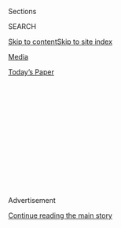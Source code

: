 <div id="app">

<div>

<div>

<div>

<div class="NYTAppHideMasthead css-1q2w90k e1suatyy0">

<div class="section css-ui9rw0 e1suatyy2">

<div class="css-eph4ug er09x8g0">

<div class="css-6n7j50">

</div>

<span class="css-1dv1kvn">Sections</span>

<div class="css-10488qs">

<span class="css-1dv1kvn">SEARCH</span>

</div>

[Skip to content](#site-content)[Skip to site
index](#site-index)

</div>

<div id="masthead-section-label" class="css-1wr3we4 eaxe0e00">

[Media](https://www.nytimes.com/section/business/media)

</div>

<div class="css-10698na e1huz5gh0">

</div>

</div>

<div id="masthead-bar-one" class="section hasLinks css-15hmgas e1csuq9d3">

<div class="css-uqyvli e1csuq9d0">

</div>

<div class="css-1uqjmks e1csuq9d1">

</div>

<div class="css-9e9ivx">

[](https://myaccount.nytimes.com/auth/login?response_type=cookie&client_id=vi)

</div>

<div class="css-1bvtpon e1csuq9d2">

[Today’s
Paper](https://www.nytimes.com/section/todayspaper)

</div>

</div>

</div>

</div>

<div data-aria-hidden="false">

<div id="site-content" data-role="main">

<div>

<div class="css-1aor85t" style="opacity:0.000000001;z-index:-1;visibility:hidden">

<div class="css-1hqnpie">

<div class="css-epjblv">

<span class="css-17xtcya">[Media](/section/business/media)</span><span class="css-x15j1o">|</span><span class="css-fwqvlz">More
Than 1,000 Companies Boycotted Facebook. Did It
Work?</span>

</div>

<div class="css-k008qs">

<div class="css-1iwv8en">

<span class="css-18z7m18"></span>

<div>

</div>

</div>

<span class="css-1n6z4y">https://nyti.ms/2D9Jyeb</span>

<div class="css-1705lsu">

<div class="css-4xjgmj">

<div class="css-4skfbu" data-role="toolbar" data-aria-label="Social Media Share buttons, Save button, and Comments Panel with current comment count" data-testid="share-tools">

  - 
  - 
  - 
  - 
    
    <div class="css-6n7j50">
    
    </div>

  - 

</div>

</div>

</div>

</div>

</div>

</div>

<div id="NYT_TOP_BANNER_REGION" class="css-13pd83m">

</div>

<div id="top-wrapper" class="css-1sy8kpn">

<div id="top-slug" class="css-l9onyx">

Advertisement

</div>

[Continue reading the main
story](#after-top)

<div class="ad top-wrapper" style="text-align:center;height:100%;display:block;min-height:250px">

<div id="top" class="place-ad" data-position="top" data-size-key="top">

</div>

</div>

<div id="after-top">

</div>

</div>

<div>

<div id="sponsor-wrapper" class="css-1hyfx7x">

<div id="sponsor-slug" class="css-19vbshk">

Supported by

</div>

[Continue reading the main
story](#after-sponsor)

<div id="sponsor" class="ad sponsor-wrapper" style="text-align:center;height:100%;display:block">

</div>

<div id="after-sponsor">

</div>

</div>

<div class="css-186x18t">

</div>

<div class="css-1vkm6nb ehdk2mb0">

# More Than 1,000 Companies Boycotted Facebook. Did It Work?

</div>

Major advertisers on Facebook reduced their spending by millions of
dollars in July, but not enough to significantly damage the platform’s
revenue.

<div id="facebook-july-ads" class="section interactive-content interactive-size-scoop css-174j8de" data-id="100000007267462">

## Estimated spending of Facebook’s top 100 advertisers

<div class="css-17ih8de interactive-body" data-sourceid="100000007267462">

<div id="g-facebook-ads-box" class="ai2html">

<div id="g-facebook-ads-Artboard_1_copy" class="g-artboard" style="width:600px; height:268.376px;" data-aspect-ratio="2.236" data-min-width="600">

<div style="">

</div>

![](data:image/gif;base64,R0lGODlhCgAKAIAAAB8fHwAAACH5BAEAAAAALAAAAAAKAAoAAAIIhI+py+0PYysAOw==)

<div id="g-ai0-1" class="g-Layer_4 g-aiAbs g-aiPointText" style="top:6.4201%;margin-top:-1.2px;right:72.2555%;width:116px;">

July
Boycotters

</div>

<div id="g-ai0-2" class="g-Layer_4 g-aiAbs g-aiPointText" style="top:6.6064%;margin-top:-8.7px;left:34.4717%;width:137px;">

Reduced
Spenders

</div>

<div id="g-ai0-3" class="g-Layer_4 g-aiAbs g-aiPointText" style="top:6.4201%;margin-top:-1.2px;left:65.3192%;width:158px;">

Other Top
Advertisers

</div>

<div id="g-ai0-4" class="g-Layer_4 g-aiAbs g-aiPointText" style="top:16.5537%;margin-top:-14.4px;right:94.182%;width:55px;">

$15

million

</div>

<div id="g-ai0-5" class="g-Layer_4 g-aiAbs g-aiPointText" style="top:39.954%;margin-top:-7.2px;right:94.0916%;width:36px;">

10

</div>

<div id="g-ai0-6" class="g-Layer_4 g-aiAbs g-aiPointText" style="top:63.4286%;margin-top:-7.2px;right:94.11%;width:29px;">

5

</div>

<div id="g-ai0-7" class="g-Layer_4 g-aiAbs g-aiPointText" style="top:86.9031%;margin-top:-7.2px;right:94.1249%;width:29px;">

0

</div>

<div id="g-ai0-8" class="g-Layer_4 g-aiAbs g-aiPointText" style="top:93.7964%;margin-top:-14.7px;left:7.488%;width:41px;">

JAN

</div>

<div id="g-ai0-9" class="g-Layer_4 g-aiAbs g-aiPointText" style="top:93.7964%;margin-top:-14.7px;left:21.1516%;width:43px;">

FEB

</div>

<div id="g-ai0-10" class="g-Layer_4 g-aiAbs g-aiPointText" style="top:93.7964%;margin-top:-14.7px;left:33.9276%;width:46px;">

MAR

</div>

<div id="g-ai0-11" class="g-Layer_4 g-aiAbs g-aiPointText" style="top:93.7964%;margin-top:-14.7px;left:47.5809%;width:43px;">

APR

</div>

<div id="g-ai0-12" class="g-Layer_4 g-aiAbs g-aiPointText" style="top:93.7964%;margin-top:-14.7px;left:60.7957%;width:45px;">

MAY

</div>

<div id="g-ai0-13" class="g-Layer_4 g-aiAbs g-aiPointText" style="top:93.7964%;margin-top:-14.7px;left:74.4403%;width:49px;">

JUNE

</div>

<div id="g-ai0-14" class="g-Layer_4 g-aiAbs g-aiPointText" style="top:93.7964%;margin-top:-14.7px;left:87.6689%;width:47px;">

JULY

</div>

</div>

<div id="g-facebook-ads-Artboard_1_copy_2" class="g-artboard" style="max-width: 335px;max-height: 296px" data-aspect-ratio="1.13" data-min-width="0" data-max-width="599">

<div style="padding: 0 0 88.4696% 0;">

</div>

![](data:image/gif;base64,R0lGODlhCgAKAIAAAB8fHwAAACH5BAEAAAAALAAAAAAKAAoAAAIIhI+py+0PYysAOw==)

<div id="g-ai1-1" class="g-Layer_4 g-aiAbs g-aiPointText" style="top:8.4788%;margin-top:-17.1px;left:72.1674%;width:93px;">

Other
Top

Advertisers

</div>

<div id="g-ai1-2" class="g-Layer_4 g-aiAbs g-aiPointText" style="top:5.8136%;margin-top:-1.2px;left:16.415%;width:116px;">

July
Boycotters

</div>

<div id="g-ai1-3" class="g-Layer_4 g-aiAbs g-aiPointText" style="top:15.7673%;margin-top:-8.7px;left:22.414%;width:137px;">

Reduced
Spenders

</div>

<div id="g-ai1-4" class="g-Layer_4 g-aiAbs g-aiPointText" style="top:44.6421%;margin-top:-13.3px;right:91.0491%;width:52px;">

$10

million

</div>

<div id="g-ai1-5" class="g-Layer_4 g-aiAbs g-aiPointText" style="top:67.0466%;margin-top:-6.7px;right:91.0285%;width:28px;">

5

</div>

<div id="g-ai1-6" class="g-Layer_4 g-aiAbs g-aiPointText" style="top:85.2669%;margin-top:-14.7px;right:91.0325%;width:28px;">

0

</div>

<div id="g-ai1-7" class="g-Layer_4 g-aiAbs g-aiPointText" style="top:94.7144%;margin-top:-14.7px;left:36.0083%;width:44px;">

MAR

</div>

<div id="g-ai1-8" class="g-Layer_4 g-aiAbs g-aiPointText" style="top:94.7144%;margin-top:-14.7px;left:62.0216%;width:43px;">

MAY

</div>

<div id="g-ai1-9" class="g-Layer_4 g-aiAbs g-aiPointText" style="top:94.7144%;margin-top:-14.7px;left:88.0364%;width:45px;">

JULY

</div>

<div id="g-ai1-10" class="g-Layer_4 g-aiAbs g-aiPointText" style="top:94.7144%;margin-top:-14.7px;left:10.4478%;width:40px;">

JAN

</div>

</div>

</div>

</div>

Note: “Reduced spenders” are companies that did not officially announce
boycotts, but decreased their spending in July by at least 90 percent
compared to June.

Source: Pathmatics

By Eleanor Lutz

</div>

<div class="css-18e8msd">

<div class="css-vp77d3 epjyd6m0">

<div class="css-1baulvz">

By [<span class="css-1baulvz" itemprop="name">Tiffany
Hsu</span>](https://www.nytimes.com/by/tiffany-hsu) and
<span class="css-1baulvz last-byline" itemprop="name">Eleanor
Lutz</span>

</div>

</div>

  - 
    
    <div class="css-ld3wwf e16638kd2">
    
    Aug. 1,
    2020
    
    </div>

  - 
    
    <div class="css-4xjgmj">
    
    <div class="css-d8bdto" data-role="toolbar" data-aria-label="Social Media Share buttons, Save button, and Comments Panel with current comment count" data-testid="share-tools">
    
      - 
      - 
      - 
      - 
        
        <div class="css-6n7j50">
        
        </div>
    
      - 
    
    </div>
    
    </div>

</div>

</div>

<div class="section meteredContent css-1r7ky0e" name="articleBody" itemprop="articleBody">

<div class="css-1fanzo5 StoryBodyCompanionColumn">

<div class="css-53u6y8">

The advertiser boycott of Facebook took a toll on the social media
giant, but it may have caused more damage to the company’s reputation
than to its bottom line.

The boycott, called \#StopHateForProfit by the civil rights groups that
organized it, urged companies to stop paying for ads on Facebook in July
to protest the platform’s handling of hate speech and misinformation.
More than [1,000 advertisers publicly
joined](https://www.nytimes.com/2020/06/26/business/media/Facebook-advertising-boycott.html),
out of a total pool of more than 9 million, while others quietly scaled
back their spending.

The 100 advertisers that spent the most on Facebook in the first half of
the year spent $221.4 million from July 1 through July 29, 12 percent
less than the $251.4 million spent by the top 100 advertisers a year
earlier, according to estimates from the advertising analytics platform
[Pathmatics](https://www.pathmatics.com/product/methodology). Of those
100, nine companies formally announced a pullback in paid advertising,
cutting their spending to $507,500 from $26.2 million.

Many of the companies that stayed away from Facebook said they planned
to return, and many are mom-and-pop enterprises and individuals that
depend on the platform for promotion. Mark Zuckerberg, Facebook’s chief
executive, has emphasized the importance of small business, saying
[during an earnings
call](https://www.nytimes.com/live/2020/07/30/business/stock-market-today-coronavirus#facebook-nearly-doubles-its-profit-but-warns-of-fallout-from-ad-boycottshttps://www.nytimes.com/2020/07/30/technology/tech-company-earnings-amazon-apple-facebook-google.html)
on Thursday that “some seem to wrongly assume that our business is
dependent on a few large advertisers.”

</div>

</div>

<div class="css-1fanzo5 StoryBodyCompanionColumn">

<div class="css-53u6y8">

Facebook said that the top 100 spenders contributed 16 percent of its
$18.7 billion in revenue in the second quarter, which ended on June 30.
During the first three weeks of July, Facebook said, overall ad revenue
grew 10 percent over last year, a rate the company expects to continue
for the full quarter.

The boycott complicated planning for advertisers. The Kansas-based
digital agency DEG had “a whirlwind of a month” as its small to midsize
clients grappled with whether they could reach enough customers without
Facebook, said Quinn Sheek, its director of media and search. Facebook
and its subsidiary Instagram make up more than a third of digital
spending for DEG clients.

Of the 60 percent of DEG clients that joined the July boycott, four out
of five are planning to return to Facebook in August, with many having
“decided it’s too much for them during a difficult economic time to
remain off,” Ms. Sheek said. Still, the boycott helped amplify
discussion of toxic content on Facebook. The issue was raised in [a
congressional
hearing](https://www.nytimes.com/2020/07/29/technology/big-tech-hearing-apple-amazon-facebook-google.html)
this past week and in [repeated
meetings](https://www.nytimes.com/2020/06/23/business/media/facebook-ad-boycott.html)
between ad industry representatives and Facebook leaders. In the face of
the pressure, Facebook released the results of [a civil rights
audit](https://www.nytimes.com/2020/07/08/technology/facebook-civil-rights-audit.html)
last month and agreed to hire [a civil rights
executive](https://www.nytimes.com/2020/07/07/technology/facebook-ad-boycott-civil-rights.html).

“What could really hurt Facebook is the long-term effect of its
perceived reputation and the association with being viewed as a
publisher of ‘hate speech’ and other inappropriate content,” Stephen
Hahn-Griffiths, the executive vice president of the public opinion
analysis company RepTrak, wrote [in a post last
month](https://www.reptrak.com/blog/what-companies-can-learn-from-facebooks-latest-reputation-challenge/).

In addition to the prevalence of hate speech on the platform, its
critics have also focused on the company’s treatment of [user
privacy](https://www.nytimes.com/2018/12/18/technology/facebook-privacy.html)
and foreign [election
interference](https://www.nytimes.com/2017/11/01/us/politics/russia-2016-election-facebook.html).

</div>

</div>

<div class="css-1fanzo5 StoryBodyCompanionColumn">

<div class="css-53u6y8">

“You could argue that Facebook has a bloodied nose and two reputational
black eyes,” Mr. Hahn-Griffiths wrote.

Sheryl Sandberg, Facebook’s chief operating officer, said during the
company’s earnings call that, like the boycott’s organizers, “we don’t
want hate on our platforms, and we stand firmly against it.”

The ad industry was [already in
upheaval](https://www.nytimes.com/2020/07/28/business/media/coronavirus-pandemic-advertising-industry.html)
when the boycott began, as businesses closed, layoffs swept through the
economy and homebound consumers slowed their shopping. Before they
reduced spending on Facebook in July, advertisers like Microsoft,
Starbucks, Unilever and Target took a temporary break from the platform
in June, as many companies were reacting to pandemic-related marketing
budget cuts and widespread protests over racism and police brutality.
Disney’s spending on Facebook has mostly trended downward since late
March, according to Pathmatics.

Last month, large advertisers like Procter & Gamble, Samsung, Walmart
and Geico sharply curtailed paid advertising on Facebook without joining
the official boycott, according to Pathmatics. Others, like Hershey and
Hulu, beefed up their spending on alternate platforms like Twitter and
YouTube.

</div>

</div>

<div id="facebook-unannounced-ads" class="section interactive-content interactive-size-scoop css-174j8de" data-id="100000007268141">

## Companies that did not announce Facebook boycotts

<div class="css-17ih8de interactive-body" data-sourceid="100000007268141">

<div id="g-unannounced-box" class="ai2html">

<div id="g-unannounced-Artboard_1_copy" class="g-artboard" style="max-width: 335px;max-height: 373px" data-aspect-ratio="0.898" data-min-width="0" data-max-width="599">

<div style="padding: 0 0 111.4148% 0;">

</div>

![](data:image/gif;base64,R0lGODlhCgAKAIAAAB8fHwAAACH5BAEAAAAALAAAAAAKAAoAAAIIhI+py+0PYysAOw==)

<div id="g-ai0-1" class="g-Layer_1 g-aiAbs g-aiPointText" style="top:4.4826%;margin-top:-8.7px;left:23.32%;margin-left:-67.5px;width:135px;">

Procter &
Gamble

</div>

<div id="g-ai0-2" class="g-Layer_1 g-aiAbs g-aiPointText" style="top:4.7506%;margin-top:-8.7px;left:78.0288%;margin-left:-40.5px;width:81px;">

Samsung

</div>

<div id="g-ai0-3" class="g-Layer_1 g-aiAbs g-aiPointText" style="top:10.5101%;margin-top:-7.2px;left:0.0003%;width:86px;">

$1,500,000

</div>

<div id="g-ai0-4" class="g-Layer_1 g-aiAbs g-aiPointText" style="top:10.5101%;margin-top:-7.2px;left:54.7015%;width:75px;">

$470,000

</div>

<div id="g-ai0-5" class="g-Layer_1 g-aiAbs g-aiPointText" style="top:44.8045%;margin-top:-7.2px;left:1.0629%;width:46px;">

MAY

</div>

<div id="g-ai0-6" class="g-Layer_1 g-aiAbs g-aiPointText" style="top:44.8045%;margin-top:-7.2px;left:16.1066%;width:50px;">

JUNE

</div>

<div id="g-ai0-7" class="g-Layer_1 g-aiAbs g-aiPointText" style="top:44.8045%;margin-top:-7.2px;left:30.885%;width:48px;">

JULY

</div>

<div id="g-ai0-8" class="g-Layer_1 g-aiAbs g-aiPointText" style="top:44.8045%;margin-top:-7.2px;left:55.7638%;width:46px;">

MAY

</div>

<div id="g-ai0-9" class="g-Layer_1 g-aiAbs g-aiPointText" style="top:44.8045%;margin-top:-7.2px;left:70.8078%;width:50px;">

JUNE

</div>

<div id="g-ai0-10" class="g-Layer_1 g-aiAbs g-aiPointText" style="top:44.8045%;margin-top:-7.2px;left:85.6125%;width:48px;">

JULY

</div>

<div id="g-ai0-11" class="g-Layer_1 g-aiAbs g-aiPointText" style="top:55.6562%;margin-top:-8.7px;left:78.1017%;margin-left:-29px;width:58px;">

Geico

</div>

<div id="g-ai0-12" class="g-Layer_1 g-aiAbs g-aiPointText" style="top:55.6562%;margin-top:-8.7px;left:23.3996%;margin-left:-38.5px;width:77px;">

Walmart

</div>

<div id="g-ai0-13" class="g-Layer_1 g-aiAbs g-aiPointText" style="top:61.4157%;margin-top:-7.2px;left:0%;width:75px;">

$220,000

</div>

<div id="g-ai0-14" class="g-Layer_1 g-aiAbs g-aiPointText" style="top:61.4157%;margin-top:-7.2px;left:54.7251%;width:75px;">

$190,000

</div>

<div id="g-ai0-15" class="g-Layer_1 g-aiAbs g-aiPointText" style="top:95.7101%;margin-top:-7.2px;left:1.0629%;width:46px;">

MAY

</div>

<div id="g-ai0-16" class="g-Layer_1 g-aiAbs g-aiPointText" style="top:95.7101%;margin-top:-7.2px;left:16.1066%;width:50px;">

JUNE

</div>

<div id="g-ai0-17" class="g-Layer_1 g-aiAbs g-aiPointText" style="top:95.7101%;margin-top:-7.2px;left:30.885%;width:48px;">

JULY

</div>

<div id="g-ai0-18" class="g-Layer_1 g-aiAbs g-aiPointText" style="top:95.7101%;margin-top:-7.2px;left:55.788%;width:46px;">

MAY

</div>

<div id="g-ai0-19" class="g-Layer_1 g-aiAbs g-aiPointText" style="top:95.7101%;margin-top:-7.2px;left:70.8314%;width:50px;">

JUNE

</div>

<div id="g-ai0-20" class="g-Layer_1 g-aiAbs g-aiPointText" style="top:95.7101%;margin-top:-7.2px;left:85.5877%;width:48px;">

JULY

</div>

</div>

<div id="g-unannounced-Artboard_1_copy_2" class="g-artboard" style="width:600px; height:183.308620833457px;" data-aspect-ratio="3.273" data-min-width="600">

<div style="">

</div>

![](data:image/gif;base64,R0lGODlhCgAKAIAAAB8fHwAAACH5BAEAAAAALAAAAAAKAAoAAAIIhI+py+0PYysAOw==)

<div id="g-ai1-1" class="g-Layer_1 g-aiAbs g-aiPointText" style="top:9.6727%;margin-top:-8.7px;left:37.1429%;margin-left:-40.5px;width:81px;">

Samsung

</div>

<div id="g-ai1-2" class="g-Layer_1 g-aiAbs g-aiPointText" style="top:9.6727%;margin-top:-8.7px;left:11.3188%;margin-left:-67.5px;width:135px;">

Procter &
Gamble

</div>

<div id="g-ai1-3" class="g-Layer_1 g-aiAbs g-aiPointText" style="top:9.6727%;margin-top:-8.7px;left:63.0299%;margin-left:-38.5px;width:77px;">

Walmart

</div>

<div id="g-ai1-4" class="g-Layer_1 g-aiAbs g-aiPointText" style="top:9.6727%;margin-top:-8.7px;left:88.8644%;margin-left:-29px;width:58px;">

Geico

</div>

<div id="g-ai1-5" class="g-Layer_1 g-aiAbs g-aiPointText" style="top:21.3999%;margin-top:-7.2px;left:25.8335%;width:75px;">

$470,000

</div>

<div id="g-ai1-6" class="g-Layer_1 g-aiAbs g-aiPointText" style="top:21.3999%;margin-top:-7.2px;left:0.0002%;width:86px;">

$1,500,000

</div>

<div id="g-ai1-7" class="g-Layer_1 g-aiAbs g-aiPointText" style="top:21.3999%;margin-top:-7.2px;left:51.6667%;width:75px;">

$220,000

</div>

<div id="g-ai1-8" class="g-Layer_1 g-aiAbs g-aiPointText" style="top:21.3999%;margin-top:-7.2px;left:77.5002%;width:75px;">

$190,000

</div>

<div id="g-ai1-9" class="g-Layer_1 g-aiAbs g-aiPointText" style="top:91.2276%;margin-top:-7.2px;left:92.3317%;width:48px;">

JULY

</div>

<div id="g-ai1-10" class="g-Layer_1 g-aiAbs g-aiPointText" style="top:91.2276%;margin-top:-7.2px;left:33.5264%;width:50px;">

JUNE

</div>

<div id="g-ai1-11" class="g-Layer_1 g-aiAbs g-aiPointText" style="top:91.2276%;margin-top:-7.2px;left:7.6929%;width:50px;">

JUNE

</div>

<div id="g-ai1-12" class="g-Layer_1 g-aiAbs g-aiPointText" style="top:91.2276%;margin-top:-7.2px;left:59.3594%;width:50px;">

JUNE

</div>

<div id="g-ai1-13" class="g-Layer_1 g-aiAbs g-aiPointText" style="top:91.2276%;margin-top:-7.2px;left:85.1929%;width:50px;">

JUNE

</div>

<div id="g-ai1-14" class="g-Layer_1 g-aiAbs g-aiPointText" style="top:91.2276%;margin-top:-7.2px;left:40.6789%;width:48px;">

JULY

</div>

<div id="g-ai1-15" class="g-Layer_1 g-aiAbs g-aiPointText" style="top:91.2276%;margin-top:-7.2px;left:26.3333%;width:46px;">

MAY

</div>

<div id="g-ai1-16" class="g-Layer_1 g-aiAbs g-aiPointText" style="top:91.2276%;margin-top:-7.2px;left:0.5%;width:46px;">

MAY

</div>

<div id="g-ai1-17" class="g-Layer_1 g-aiAbs g-aiPointText" style="top:91.2276%;margin-top:-7.2px;left:14.8441%;width:48px;">

JULY

</div>

<div id="g-ai1-18" class="g-Layer_1 g-aiAbs g-aiPointText" style="top:91.2276%;margin-top:-7.2px;left:52.1667%;width:46px;">

MAY

</div>

<div id="g-ai1-19" class="g-Layer_1 g-aiAbs g-aiPointText" style="top:91.2276%;margin-top:-7.2px;left:66.5107%;width:48px;">

JULY

</div>

<div id="g-ai1-20" class="g-Layer_1 g-aiAbs g-aiPointText" style="top:91.2276%;margin-top:-7.2px;left:78.0002%;width:46px;">

MAY

</div>

</div>

</div>

</div>

Note: Spending amounts are estimates. Not all organizations that reduced
spending are shown.

Source: Pathmatics

By Eleanor Lutz

</div>

<div class="css-1fanzo5 StoryBodyCompanionColumn">

<div class="css-53u6y8">

Companies like Beam Suntory and
[Coca-Cola](https://www.coca-colacompany.com/media-center/updated-statement-on-social-media-platform-pause)
have vowed to continue pressuring Facebook, especially as the
presidential race heats up. On Thursday, the ice cream company Ben &
Jerry’s said it planned to keep withholding spending on product
promotions through the end of the year “to send a message.”

The advertiser boycott “was a warning shot, an opening salvo,” said
Jonathan Greenblatt, the chief executive of the civil rights group the
Anti-Defamation League, which helped set up the ad boycott. Organizers
and other groups now plan to expand the boycott into Europe, to [include
Facebook users](https://actions.sumofus.org/a/facebook-adblock-landing),
and to address other concerns, like the presence of [child sexual
abuse](https://www.keepkidssafeonline.org/stop-hate-for-profit-facebook-pr)
on the platform.

</div>

</div>

<div class="css-1fanzo5 StoryBodyCompanionColumn">

<div class="css-53u6y8">

Half of the companies that work with the agency Allen & Gerritsen in
Boston and Philadelphia participated in the boycott, said Derek Welch,
its vice president of media. Many felt it was important to “do something
that is meaningful and tangible in a sea of brands putting out very
well-meaning statements,” he said.

Mr. Welch said the agency’s clients typically spend $150,000 to $200,000
a month total on Facebook. Several plan to continue boycotting.

“The big companies that have signed on have been great for visibility
and getting the word out,” he said. “But this is really all about these
small businesses in aggregate who are spending $30,000 here or $50,000
there, whose decisions wouldn’t normally make too much of a difference.”

</div>

</div>

</div>

<div>

</div>

<div>

</div>

<div>

</div>

<div>

<div id="bottom-wrapper" class="css-1ede5it">

<div id="bottom-slug" class="css-l9onyx">

Advertisement

</div>

[Continue reading the main
story](#after-bottom)

<div id="bottom" class="ad bottom-wrapper" style="text-align:center;height:100%;display:block;min-height:90px">

</div>

<div id="after-bottom">

</div>

</div>

</div>

</div>

</div>

## Site Index

<div>

</div>

## Site Information Navigation

  - [© <span>2020</span> <span>The New York Times
    Company</span>](https://help.nytimes.com/hc/en-us/articles/115014792127-Copyright-notice)

<!-- end list -->

  - [NYTCo](https://www.nytco.com/)
  - [Contact
    Us](https://help.nytimes.com/hc/en-us/articles/115015385887-Contact-Us)
  - [Work with us](https://www.nytco.com/careers/)
  - [Advertise](https://nytmediakit.com/)
  - [T Brand Studio](http://www.tbrandstudio.com/)
  - [Your Ad
    Choices](https://www.nytimes.com/privacy/cookie-policy#how-do-i-manage-trackers)
  - [Privacy](https://www.nytimes.com/privacy)
  - [Terms of
    Service](https://help.nytimes.com/hc/en-us/articles/115014893428-Terms-of-service)
  - [Terms of
    Sale](https://help.nytimes.com/hc/en-us/articles/115014893968-Terms-of-sale)
  - [Site
    Map](https://spiderbites.nytimes.com)
  - [Help](https://help.nytimes.com/hc/en-us)
  - [Subscriptions](https://www.nytimes.com/subscription?campaignId=37WXW)

</div>

</div>

</div>

</div>
